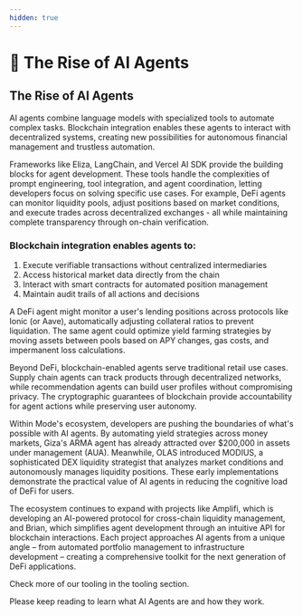 ```yaml
---
hidden: true
---
```


# 🌅 The Rise of AI Agents

## The Rise of AI Agents

AI agents combine language models with specialized tools to automate complex tasks. Blockchain integration enables these agents to interact with decentralized systems, creating new possibilities for autonomous financial management and trustless automation.

Frameworks like Eliza, LangChain, and Vercel AI SDK provide the building blocks for agent development. These tools handle the complexities of prompt engineering, tool integration, and agent coordination, letting developers focus on solving specific use cases. For example, DeFi agents can monitor liquidity pools, adjust positions based on market conditions, and execute trades across decentralized exchanges - all while maintaining complete transparency through on-chain verification.

### Blockchain integration enables agents to:

1. Execute verifiable transactions without centralized intermediaries
2. Access historical market data directly from the chain
3. Interact with smart contracts for automated position management
4. Maintain audit trails of all actions and decisions

A DeFi agent might monitor a user's lending positions across protocols like Ionic (or Aave), automatically adjusting collateral ratios to prevent liquidation. The same agent could optimize yield farming strategies by moving assets between pools based on APY changes, gas costs, and impermanent loss calculations.

Beyond DeFi, blockchain-enabled agents serve traditional retail use cases. Supply chain agents can track products through decentralized networks, while recommendation agents can build user profiles without compromising privacy. The cryptographic guarantees of blockchain provide accountability for agent actions while preserving user autonomy.

Within Mode's ecosystem, developers are pushing the boundaries of what's possible with AI agents. By automating yield strategies across money markets, Giza's ARMA agent has already attracted over $200,000 in assets under management (AUA). Meanwhile, OLAS introduced MODIUS, a sophisticated DEX liquidity strategist that analyzes market conditions and autonomously manages liquidity positions. These early implementations demonstrate the practical value of AI agents in reducing the cognitive load of DeFi for users.

The ecosystem continues to expand with projects like Amplifi, which is developing an AI-powered protocol for cross-chain liquidity management, and Brian, which simplifies agent development through an intuitive API for blockchain interactions. Each project approaches AI agents from a unique angle – from automated portfolio management to infrastructure development – creating a comprehensive toolkit for the next generation of DeFi applications.

Check more of our tooling in the tooling section.

Please keep reading to learn what AI Agents are and how they work.
